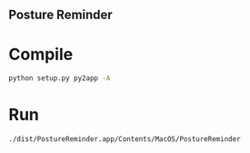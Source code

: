 ## Posture Reminder
# Compile
```bash
python setup.py py2app -A
```

# Run
```bash
./dist/PostureReminder.app/Contents/MacOS/PostureReminder
```